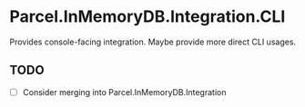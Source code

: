 # Parcel.InMemoryDB.Integration.CLI

Provides console-facing integration.
Maybe provide more direct CLI usages.

## TODO

- [ ] Consider merging into Parcel.InMemoryDB.Integration